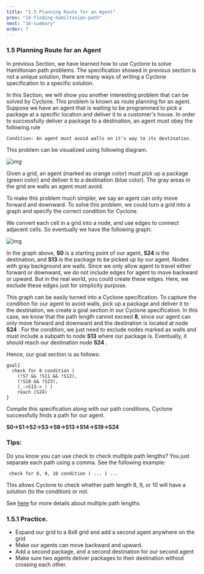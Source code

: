 ```yaml
---
title: "1.5 Planning Route for an Agent"
prev: "14-finding-hamiltonian-path"
next: "16-summary"
order: 7
---
```


### 1.5 Planning Route for an Agent

In previous Section, we have learned how to use Cyclone to solve Hamiltonian path problems. The specification showed in previous section is not a unique solution, there are many ways of writing a Cyclone specification to a specific solution.

In this Section, we will show you another interesting problem that can be solved by Cyclone. This problem is known as route planning for an agent. Suppose we have an agent that is waiting to be programmed to pick a package at a specific location and deliver it to a customer's house. In order to successfully deliver a package to a destination, an agent must obey the following rule

```
Condition: An agent must avoid walls on it's way to its destination.
```

This problem can be visualized using following diagram.

![img](https://classicwuhao.github.io/cyclone_tutorial/chapter1/planning.png)

Given a grid, an agent (marked as orange color) must pick up a package (green color) and deliver it to a destination (blue color). The gray areas in the grid are walls an agent must avoid.

To make this problem much simpler, we say an agent can only move forward and downward. To solve this problem, we could turn a grid into a graph and specify the correct condition for Cyclone.

We convert each cell in a grid into a node, and use edges to connect adjacent cells. So eventually we have the following graph:

![img](https://classicwuhao.github.io/cyclone_tutorial/chapter1/planning_graph.png)

In the graph above, **S0** is a starting point of our agent, **S24** is the destination, and **S13** is the package to be picked up by our agent. Nodes with gray background are walls. Since we only allow agent to travel either forward or downward, we do not include edges for agent to move backward or upward. But in the real world, you could create these edges. Here, we exclude these edges just for simplicity purpose.

This graph can be easily turned into a Cyclone specification. To capture the condition for our agent to avoid walls, pick up a package and deliver it to the destination, we create a goal section in our Cyclone specification. In this case, we know that the path length cannot exceed **8**, since our agent can only move forward and downward and the destination is located at node **S24** . For the condition, we just need to exclude nodes marked as walls and must include a subpath to node **S13** where our package is. Eventually, it should reach our destination node **S24** .

Hence, our goal section is as follows:



```cyclone
goal{ 
  check for 8 condition ( 
    (!S7 && !S11 && !S12), 
    (!S18 && !S23), 
    (_->S13->_) ) 
    reach (S24)
}
```

Compile this specification along with our path conditions, Cyclone successfully finds a path for our agent.



**S0->S1->S2->S3->S8->S13->S14->S19->S24**

### Tips:

Do you know you can use check to check multiple path lengths? You just separate each path using a comma. See the following example:

```cyclone
 check for 8, 9, 10 condition ( ... ) ...
```

This allows Cyclone to check whether path length 8, 9, or 10 will have a solution (to the condition) or not.

See [here](https://classicwuhao.github.io/cyclone_tutorial/expr/check-expr.html) for more details about multiple path lengths

### 1.5.1 Practice.

- Expand our grid to a 8x8 grid and add a second agent anywhere on the grid
- Make our agents can move backward and upward.
- Add a second package, and a second destination for our second agent
- Make sure two agents deliver packages to their destination without crossing each other.
